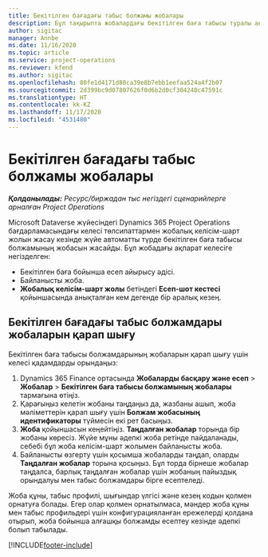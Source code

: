 ```yaml
---
title: Бекітілген бағадағы табыс болжамы жобалары
description: Бұл тақырыпта жобалардағы бекітілген баға табысы туралы ақпарат беріледі.
author: sigitac
manager: Annbe
ms.date: 11/16/2020
ms.topic: article
ms.service: project-operations
ms.reviewer: kfend
ms.author: sigitac
ms.openlocfilehash: 80fe1d4171d80ca39e8b7ebb1eefaa524a4f2b07
ms.sourcegitcommit: 2d399bc9d07807626f0d6b2d0cf304240c47591c
ms.translationtype: HT
ms.contentlocale: kk-KZ
ms.lasthandoff: 11/17/2020
ms.locfileid: "4531480"
---
```

# <a name="fixed-price-revenue-estimate-projects"></a>Бекітілген бағадағы табыс болжамы жобалары 

_**Қолданылады:** Ресурс/биржадан тыс негіздегі сценарийлерге арналған Project Operations_

Microsoft Dataverse жүйесіндегі Dynamics 365 Project Operations бағдарламасындағы келесі төлсипаттармен жобалық келісім-шарт жолын жасау кезінде жүйе автоматты түрде бекітілген баға табысы болжамының жобасын жасайды. Бұл жобадағы ақпарат келесіге негізделген:

  - Бекітілген баға бойынша есеп айырысу әдісі.
  - Байланысты жоба.
  - **Жобалық келісім-шарт жолы** бетіндегі **Есеп-шот кестесі** қойыншасында анықталған кем дегенде бір аралық кезең.

## <a name="review-fixed-price-revenue-estimates-projects"></a>Бекітілген бағадағы табыс болжамдары жобаларын қарап шығу
Бекітілген баға табысы болжамдарының жобаларын қарап шығу үшін келесі қадамдарды орындаңыз:

1. Dynamics 365 Finance ортасында **Жобаларды басқару және есеп** > **Жобалар** > **Бекітілген баға табысы болжамының жобалары** тармағына өтіңіз.
2. Қарағыңыз келетін жобаны таңдаңыз да, жазбаны ашып, жоба мәліметтерін қарап шығу үшін **Болжам жобасының идентификаторы** түймесін екі рет басыңыз.
3. **Жоба** қойыншасын кеңейтіңіз. **Таңдалған жобалар** торында бір жобаны көресіз. Жүйе мұны әдепкі жоба ретінде пайдаланады, себебі бұл жоба келісім-шарт жолымен байланысты жоба. 
4. Байланысты өзгерту үшін қосымша жобаларды таңдап, оларды **Таңдалған жобалар** торына қосыңыз. Бұл торда бірнеше жобалар таңдалса, барлық таңдалған жобалар үшін жобаның пайыздық орындалуы мен табыс болжамдары бірге есептеледі.

  Жоба құны, табыс профилі, шығындар үлгісі және кезең кодын қолмен орнатуға болады. Егер олар қолмен орнатылмаса, мәндер жоба құны мен табыс профильдері үшін конфигурацияланған ережелерді қолдана отырып, жоба бойынша алғашқы болжамды есептеу кезінде әдепкі болып табылады.



[!INCLUDE[footer-include](../includes/footer-banner.md)]